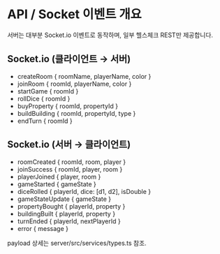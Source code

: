# API / Socket 이벤트 개요

서버는 대부분 Socket.io 이벤트로 동작하며, 일부 헬스체크 REST만 제공합니다.

## Socket.io (클라이언트 → 서버)
- createRoom { roomName, playerName, color }
- joinRoom { roomId, playerName, color }
- startGame { roomId }
- rollDice { roomId }
- buyProperty { roomId, propertyId }
- buildBuilding { roomId, propertyId, type }
- endTurn { roomId }

## Socket.io (서버 → 클라이언트)
- roomCreated { roomId, room, player }
- joinSuccess { roomId, player, room }
- playerJoined { player, room }
- gameStarted { gameState }
- diceRolled { playerId, dice: [d1, d2], isDouble }
- gameStateUpdate { gameState }
- propertyBought { playerId, property }
- buildingBuilt { playerId, property }
- turnEnded { playerId, nextPlayerId }
- error { message }

payload 상세는 server/src/services/types.ts 참조.
